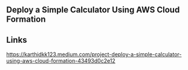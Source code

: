 ## Deploy a Simple Calculator Using AWS Cloud Formation


## Links
https://karthidkk123.medium.com/project-deploy-a-simple-calculator-using-aws-cloud-formation-43493d0c2e12